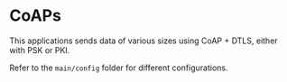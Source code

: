 # CoAPs
This applications sends data of various sizes using CoAP + DTLS, either with PSK or PKI.

Refer to the `main/config` folder for different configurations.
